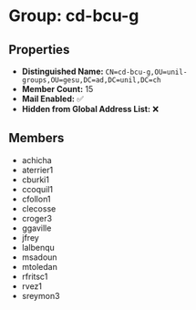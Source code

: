# Group: cd-bcu-g

## Properties

- **Distinguished Name:** `CN=cd-bcu-g,OU=unil-groups,OU=gesu,DC=ad,DC=unil,DC=ch`
- **Member Count:** 15
- **Mail Enabled:** ✅
- **Hidden from Global Address List:** ❌

## Members

- achicha
- aterrier1
- cburki1
- ccoquil1
- cfollon1
- clecosse
- croger3
- ggaville
- jfrey
- lalbenqu
- msadoun
- mtoledan
- rfritsc1
- rvez1
- sreymon3
